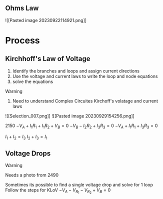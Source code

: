 ## Ohms Law
![[Pasted image 20230922114921.png]]
# Process

## Kirchhoff's Law of Voltage
1. Identify the branches and loops and assign current directions
2. Use the voltage and current laws to write the loop and node equations
3. solve the equations

>[!Warning]
>1. Need to understand Complex Circuites Kirchoff's volatage and current laws


![[Selection_007.png]]
![[Pasted image 20230929154256.png]]

2150
$-V_A + I_1R_1+I_1R_2+V_B=0$
$-V_B-I_2R_2+I_3R_3=0$
$-V_A+I_1R_1+I_3R_3=0$

$I_1+I_2=I_3$
$I_2+I_3=I_1$

## Voltage Drops
>[!Warning]
>Needs a photo from 2490

Sometimes its possible to find a single voltage drop and solve for 1 loop
Follow the steps for KLoV
$-V_A-V_{R_1}-V_{R_2}+V_B=0$


